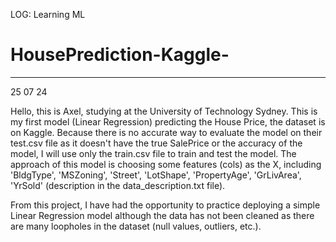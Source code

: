 LOG: Learning ML
# HousePrediction-Kaggle-
---------------------------------

25 07 24

Hello, this is Axel, studying at the University of Technology Sydney. This is my first model (Linear Regression) predicting the House Price, the dataset is on Kaggle. Because there is no accurate way to evaluate the model on their test.csv file as it doesn't have the true SalePrice or the accuracy of the model, I will use only the train.csv file to train and test the model. The approach of this model is choosing some features (cols) as the X, including 'BldgType', 'MSZoning', 'Street', 'LotShape', 'PropertyAge', 'GrLivArea', 'YrSold' (description in the data_description.txt file).

From this project, I have had the opportunity to practice deploying a simple Linear Regression model although the data has not been cleaned as there are many loopholes in the dataset (null values, outliers, etc.).
